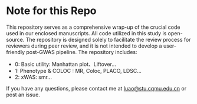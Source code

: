 # Note for this Repo
This repository serves as a comprehensive wrap-up of the crucial code used in our enclosed manuscripts. All code utilized in this study is open-source. The repository is designed solely to facilitate the review process for reviewers during peer review, and it is not intended to develop a user-friendly post-GWAS pipeline. The repository includes:

- 0: Basic utility: Manhattan plot、Liftover...
- 1: Phenotype & COLOC : MR, Coloc, PLACO, LDSC...
- 2: xWAS: smr...

If you have any questions, please contact me at luao@stu.cqmu.edu.cn or post an issue.
